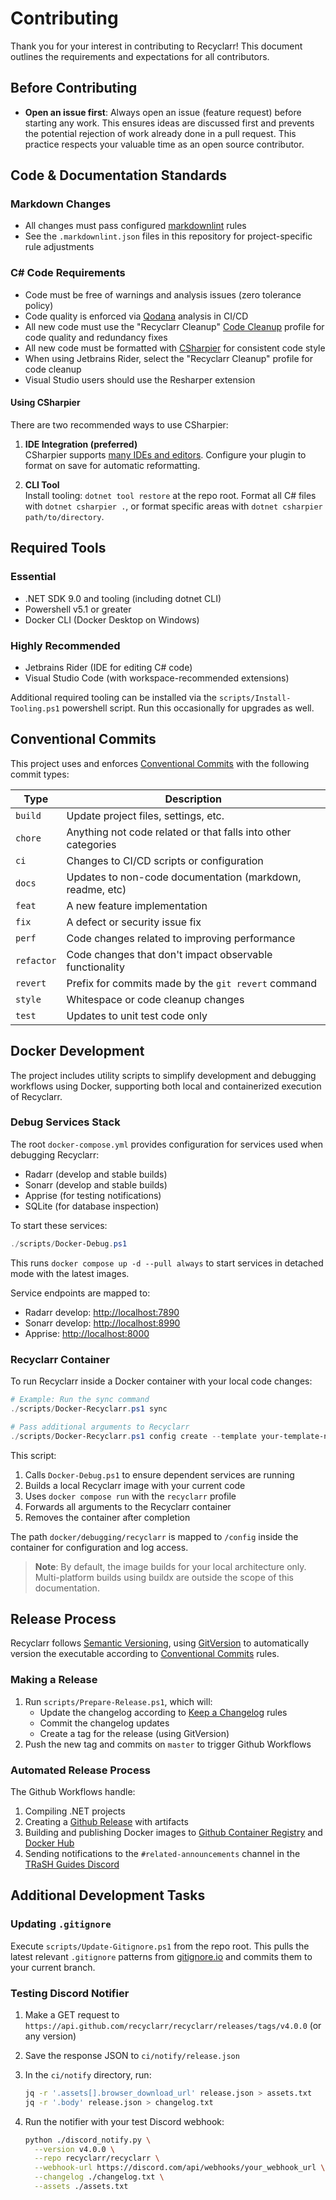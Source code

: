 # Contributing

Thank you for your interest in contributing to Recyclarr! This document outlines the requirements
and expectations for all contributors.

## Before Contributing

- **Open an issue first**: Always open an issue (feature request) before starting any work. This
  ensures ideas are discussed first and prevents the potential rejection of work already done in a
  pull request. This practice respects your valuable time as an open source contributor.

## Code & Documentation Standards

### Markdown Changes

- All changes must pass configured [markdownlint] rules
- See the `.markdownlint.json` files in this repository for project-specific rule adjustments

### C# Code Requirements

- Code must be free of warnings and analysis issues (zero tolerance policy)
- Code quality is enforced via [Qodana] analysis in CI/CD
- All new code must use the "Recyclarr Cleanup" [Code Cleanup] profile for code quality and
  redundancy fixes
- All new code must be formatted with [CSharpier] for consistent code style
- When using Jetbrains Rider, select the "Recyclarr Cleanup" profile for code cleanup
- Visual Studio users should use the Resharper extension

#### Using CSharpier

There are two recommended ways to use CSharpier:

1. **IDE Integration (preferred)**<br/>
   CSharpier supports [many IDEs and editors][csharpier_plugins]. Configure your plugin to format on
   save for automatic reformatting.

1. **CLI Tool**<br/>
   Install tooling: `dotnet tool restore` at the repo root. Format all C# files with `dotnet
   csharpier .`, or format specific areas with `dotnet csharpier path/to/directory`.

## Required Tools

### Essential

- .NET SDK 9.0 and tooling (including dotnet CLI)
- Powershell v5.1 or greater
- Docker CLI (Docker Desktop on Windows)

### Highly Recommended

- Jetbrains Rider (IDE for editing C# code)
- Visual Studio Code (with workspace-recommended extensions)

Additional required tooling can be installed via the `scripts/Install-Tooling.ps1` powershell
script. Run this occasionally for upgrades as well.

## Conventional Commits

This project uses and enforces [Conventional Commits][commits] with the following commit types:

| Type       | Description                                                   |
| ---------- | ------------------------------------------------------------- |
| `build`    | Update project files, settings, etc.                          |
| `chore`    | Anything not code related or that falls into other categories |
| `ci`       | Changes to CI/CD scripts or configuration                     |
| `docs`     | Updates to non-code documentation (markdown, readme, etc)     |
| `feat`     | A new feature implementation                                  |
| `fix`      | A defect or security issue fix                                |
| `perf`     | Code changes related to improving performance                 |
| `refactor` | Code changes that don't impact observable functionality       |
| `revert`   | Prefix for commits made by the `git revert` command           |
| `style`    | Whitespace or code cleanup changes                            |
| `test`     | Updates to unit test code only                                |

## Docker Development

The project includes utility scripts to simplify development and debugging workflows using Docker,
supporting both local and containerized execution of Recyclarr.

### Debug Services Stack

The root `docker-compose.yml` provides configuration for services used when debugging Recyclarr:

- Radarr (develop and stable builds)
- Sonarr (develop and stable builds)
- Apprise (for testing notifications)
- SQLite (for database inspection)

To start these services:

```powershell
./scripts/Docker-Debug.ps1
```

This runs `docker compose up -d --pull always` to start services in detached mode with the latest images.

Service endpoints are mapped to:

- Radarr develop: <http://localhost:7890>
- Sonarr develop: <http://localhost:8990>
- Apprise: <http://localhost:8000>

### Recyclarr Container

To run Recyclarr inside a Docker container with your local code changes:

```powershell
# Example: Run the sync command
./scripts/Docker-Recyclarr.ps1 sync

# Pass additional arguments to Recyclarr
./scripts/Docker-Recyclarr.ps1 config create --template your-template-name
```

This script:

1. Calls `Docker-Debug.ps1` to ensure dependent services are running
1. Builds a local Recyclarr image with your current code
1. Uses `docker compose run` with the `recyclarr` profile
1. Forwards all arguments to the Recyclarr container
1. Removes the container after completion

The path `docker/debugging/recyclarr` is mapped to `/config` inside the container for configuration
and log access.

> **Note**: By default, the image builds for your local architecture only. Multi-platform builds
> using buildx are outside the scope of this documentation.

## Release Process

Recyclarr follows [Semantic Versioning][semver], using [GitVersion] to automatically version the
executable according to [Conventional Commits][commits] rules.

### Making a Release

1. Run `scripts/Prepare-Release.ps1`, which will:
   - Update the changelog according to [Keep a Changelog][changelog] rules
   - Commit the changelog updates
   - Create a tag for the release (using GitVersion)
1. Push the new tag and commits on `master` to trigger Github Workflows

### Automated Release Process

The Github Workflows handle:

1. Compiling .NET projects
1. Creating a [Github Release][release] with artifacts
1. Building and publishing Docker images to [Github Container Registry][ghcr] and [Docker
   Hub][dockerhub]
1. Sending notifications to the `#related-announcements` channel in the [TRaSH Guides
   Discord][discord]

## Additional Development Tasks

### Updating `.gitignore`

Execute `scripts/Update-Gitignore.ps1` from the repo root. This pulls the latest relevant
`.gitignore` patterns from [gitignore.io](https://gitignore.io) and commits them to your current
branch.

### Testing Discord Notifier

1. Make a GET request to `https://api.github.com/recyclarr/recyclarr/releases/tags/v4.0.0` (or any
   version)

1. Save the response JSON to `ci/notify/release.json`

1. In the `ci/notify` directory, run:

   ```bash
   jq -r '.assets[].browser_download_url' release.json > assets.txt
   jq -r '.body' release.json > changelog.txt
   ```

1. Run the notifier with your test Discord webhook:

   ```bash
   python ./discord_notify.py \
     --version v4.0.0 \
     --repo recyclarr/recyclarr \
     --webhook-url https://discord.com/api/webhooks/your_webhook_url \
     --changelog ./changelog.txt \
     --assets ./assets.txt
   ```

[markdownlint]: https://github.com/DavidAnson/markdownlint
[Qodana]: https://www.jetbrains.com/qodana/
[Code Cleanup]: https://www.jetbrains.com/help/rider/Code_Cleanup__Index.html
[CSharpier]: https://csharpier.com/
[csharpier_plugins]: https://csharpier.com/docs/Editors
[commits]: https://www.conventionalcommits.org/en/v1.0.0/
[semver]: https://semver.org/
[GitVersion]: https://gitversion.net/
[changelog]: https://keepachangelog.com/en/1.0.0/
[release]: https://github.com/recyclarr/recyclarr/releases
[ghcr]: https://github.com/recyclarr/recyclarr/pkgs/container/recyclarr
[discord]: https://discord.com/invite/Vau8dZ3
[dockerhub]: https://hub.docker.com/r/recyclarr/recyclarr
